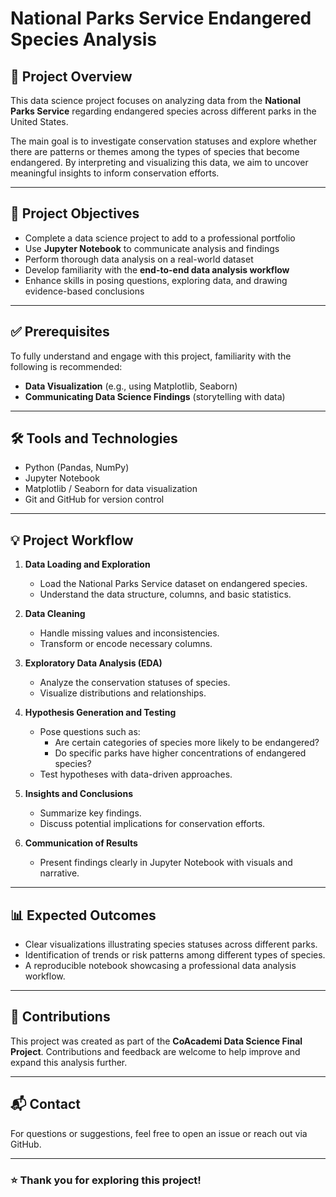 # National Parks Service Endangered Species Analysis

## 📄 Project Overview

This data science project focuses on analyzing data from the **National Parks Service** regarding endangered species across different parks in the United States.  

The main goal is to investigate conservation statuses and explore whether there are patterns or themes among the types of species that become endangered. By interpreting and visualizing this data, we aim to uncover meaningful insights to inform conservation efforts.

---

## 🎯 Project Objectives

- Complete a data science project to add to a professional portfolio
- Use **Jupyter Notebook** to communicate analysis and findings
- Perform thorough data analysis on a real-world dataset
- Develop familiarity with the **end-to-end data analysis workflow**
- Enhance skills in posing questions, exploring data, and drawing evidence-based conclusions

---

## ✅ Prerequisites

To fully understand and engage with this project, familiarity with the following is recommended:

- **Data Visualization** (e.g., using Matplotlib, Seaborn)
- **Communicating Data Science Findings** (storytelling with data)

---

## 🛠️ Tools and Technologies

- Python (Pandas, NumPy)
- Jupyter Notebook
- Matplotlib / Seaborn for data visualization
- Git and GitHub for version control

---

## 💡 Project Workflow

1. **Data Loading and Exploration**  
   - Load the National Parks Service dataset on endangered species.
   - Understand the data structure, columns, and basic statistics.

2. **Data Cleaning**  
   - Handle missing values and inconsistencies.
   - Transform or encode necessary columns.

3. **Exploratory Data Analysis (EDA)**  
   - Analyze the conservation statuses of species.
   - Visualize distributions and relationships.

4. **Hypothesis Generation and Testing**  
   - Pose questions such as:
     - Are certain categories of species more likely to be endangered?
     - Do specific parks have higher concentrations of endangered species?
   - Test hypotheses with data-driven approaches.

5. **Insights and Conclusions**  
   - Summarize key findings.
   - Discuss potential implications for conservation efforts.

6. **Communication of Results**  
   - Present findings clearly in Jupyter Notebook with visuals and narrative.

---

## 📊 Expected Outcomes

- Clear visualizations illustrating species statuses across different parks.
- Identification of trends or risk patterns among different types of species.
- A reproducible notebook showcasing a professional data analysis workflow.

---

## 🤝 Contributions

This project was created as part of the **CoAcademi Data Science Final Project**. Contributions and feedback are welcome to help improve and expand this analysis further.

---

## 📬 Contact

For questions or suggestions, feel free to open an issue or reach out via GitHub.

---

### ⭐ Thank you for exploring this project!
